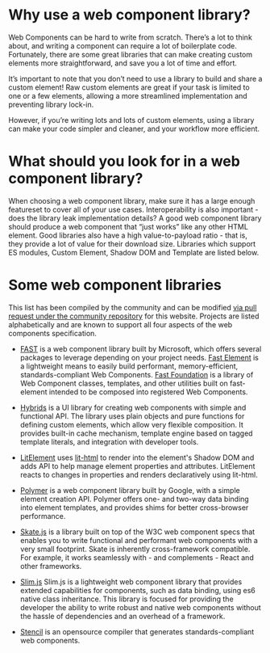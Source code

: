 # Why use a web component library?

Web Components can be hard to write from scratch. There’s a lot to think about, and writing a component can require a lot of boilerplate code. Fortunately, there are some great libraries that can make creating custom elements more straightforward, and save you a lot of time and effort.

It’s important to note that you don’t need to use a library to build and share a custom element! Raw custom elements are great if your task is limited to one or a few elements, allowing a more streamlined implementation and preventing library lock-in.

However, if you’re writing lots and lots of custom elements, using a library can make your code simpler and cleaner, and your workflow more efficient.


# What should you look for in a web component library?

When choosing a web component library, make sure it has a large enough featureset to cover all of your use cases. Interoperability is also important - does the library leak implementation details? A good web component library should produce a web component that “just works” like any other HTML element. Good libraries also have a high value-to-payload ratio - that is, they provide a lot of value for their download size. Libraries which support ES modules, Custom Element, Shadow DOM and Template are listed below.

# Some web component libraries

This list has been compiled by the community and can be modified [via pull request under the community repository](https://github.com/webcomponents/community/edit/master/static/libraries.md) for this website. Projects are listed alphabetically and are known to support all four aspects of the web components specification.

* [FAST](https://fast.design) is a web component library built by Microsoft, which offers several packages to leverage depending on your project needs. [Fast Element](https://github.com/microsoft/fast/tree/master/packages/web-components/fast-element) is a lightweight means to easily build performant, memory-efficient, standards-compliant Web Components. [Fast Foundation](https://github.com/microsoft/fast/tree/master/packages/web-components/fast-foundation) is a library of Web Component classes, templates, and other utilities built on fast-element intended to be composed into registered Web Components.

 * [Hybrids](https://github.com/hybridsjs/hybrids) is a UI library for creating web components with simple and functional API. The library uses plain objects and pure functions for defining custom elements, which allow very flexible composition. It provides built-in cache mechanism, template engine based on tagged template literals, and integration with developer tools. 

 * [LitElement](https://github.com/Polymer/lit-element) uses [lit-html](https://github.com/Polymer/lit-html) to render into the element's Shadow DOM and adds API to help manage element properties and attributes. LitElement reacts to changes in properties and renders declaratively using lit-html.
 
 * [Polymer](https://www.polymer-project.org/) is a web component library built by Google, with a simple element creation API. Polymer offers one- and two-way data binding into element templates, and provides shims for better cross-browser performance.

 * [Skate.js]([https://skatejs.gitbooks.io/skatejs/content/](https://skatejs.netlify.app)) is a library built on top of the W3C web component specs that enables you to write functional and performant web components with a very small footprint. Skate is inherently cross-framework compatible. For example, it works seamlessly with - and complements - React and other frameworks.
 
 * [Slim.js](http://slimjs.com) Slim.js is a lightweight web component library that provides extended capabilities for components, such as data binding, using es6 native class inheritance. This library is focused for providing the developer the ability to write robust and native web components without the hassle of dependencies and an overhead of a framework.
 
 * [Stencil](https://stenciljs.com/) is an opensource compiler that generates standards-compliant web components.
